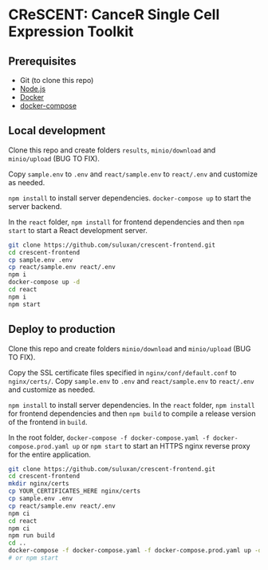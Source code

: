 # CReSCENT: CanceR Single Cell Expression Toolkit

## Prerequisites
- Git (to clone this repo)
- [Node.js](https://nodejs.org/)
- [Docker](https://docs.docker.com/v17.09/engine/installation/)
- [docker-compose](https://docs.docker.com/compose/install/)

## Local development
Clone this repo and create folders `results`, `minio/download` and `minio/upload` (BUG TO FIX).

Copy `sample.env` to `.env` and `react/sample.env` to `react/.env` and customize as needed.

`npm install` to install server dependencies.
`docker-compose up` to start the server backend.

In the `react` folder, `npm install` for frontend dependencies and then `npm start` to start a React development server.

```bash
git clone https://github.com/suluxan/crescent-frontend.git
cd crescent-frontend
cp sample.env .env
cp react/sample.env react/.env
npm i
docker-compose up -d
cd react
npm i
npm start
```

## Deploy to production
Clone this repo and create folders `minio/download` and `minio/upload` (BUG TO FIX).

Copy the SSL certificate files specified in `nginx/conf/default.conf` to `nginx/certs/`.
Copy `sample.env` to `.env` and `react/sample.env` to `react/.env` and customize as needed.

`npm install` to install server dependencies.
In the `react` folder, `npm install` for frontend dependencies and then `npm build` to compile a release version of the frontend in `build`.

In the root folder, `docker-compose -f docker-compose.yaml -f docker-compose.prod.yaml up` or `npm start` to start an HTTPS nginx reverse proxy for the entire application.

```bash
git clone https://github.com/suluxan/crescent-frontend.git
cd crescent-frontend
mkdir nginx/certs
cp YOUR_CERTIFICATES_HERE nginx/certs
cp sample.env .env
cp react/sample.env react/.env
npm ci
cd react
npm ci
npm run build
cd ..
docker-compose -f docker-compose.yaml -f docker-compose.prod.yaml up -d 
# or npm start 
```
